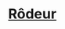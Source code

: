 ﻿---
!LinkItem
Link: ranger_hd.md
NameLink: <!--NameLink-->[Rôdeur](hd_ranger.md)<!--/NameLink-->
Id: classes_hd.md#rôdeur
ParentLink: classes_hd.md#classes
Name: Rôdeur
ParentName: Classes
AltName: '[Ranger](#)'
Attributes: {}
AttributesDictionary: >+
  {}

---




# [Rôdeur](hd_ranger.md)



